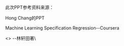此次PPT参考资料来源：

 Hong Chang的PPT

 Machine Learning Specification   Regression--Coursera

 <<Learning From Data>> --林轩田著\
